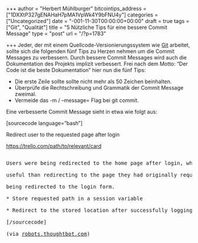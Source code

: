 +++
author = "Herbert Mühlburger"
bitcointips_address = ["1DXXtP327gENAHaH7pMA1VpWk4Y9bFNU4y"]
categories = ["Uncategorized"]
date = "-001-11-30T00:00:00+00:00"
draft = true
tags = ["Git", "Qualität"]
title = "5 Nützliche Tips für eine bessere Commit Message"
type = "post"
url = "/?p=1783"

+++
Jeder, der mit einem Quellcode-Versionierungssystem wie <a title="Git" href="http://git-scm.com/" target="_blank">Git</a> arbeitet, sollte sich die folgenden fünf Tips zu Herzen nehmen um die Commit Messages zu verbessern. Durch bessere Commit Messages wird auch die Dokumentation des Projekts implizit verbessert. Frei nach dem Motto: &#8220;Der Code ist die beste Dokumentation&#8221; hier nun die fünf Tips:

  * Die erste Zeile sollte sollte nicht mehr als 50 Zeichen beinhalten.
  * Überprüfe die Rechtschreibung und Grammatik der Commit Message zweimal.
  * Vermeide das -m / &#8211;message= Flag bei git commit.

Eine verbesserte Commit Message sieht in etwa wie folgt aus:

[sourcecode language=&#8221;bash&#8221;]
  
Redirect user to the requested page after login</pre>
  
https://trello.com/path/to/relevant/card
  
<pre>
  
Users were being redirected to the home page after login, which is less
  
useful than redirecting to the page they had originally requested before
  
being redirected to the login form.

* Store requested path in a session variable
  
* Redirect to the stored location after successfully logging in the user
  
[/sourcecode]

(via <a title="robots.thoughtbot.com" href="http://robots.thoughtbot.com/post/48933156625/5-useful-tips-for-a-better-commit-message" target="_blank">robots.thoughtbot.com</a>)